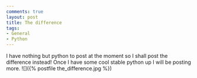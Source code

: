 ```yaml
---
comments: true
layout: post
title: The difference
tags:
- General
- Python
---
```


I have nothing but python to post at the moment so I shall post the difference instead! Once I have some cool stable python up I will be posting more.
![]({% postfile the_difference.jpg %})
